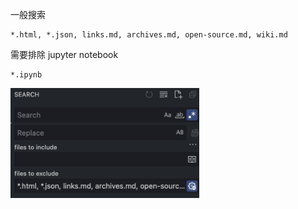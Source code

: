 
一般搜索
```text
*.html, *.json, links.md, archives.md, open-source.md, wiki.md
```

需要排除 jupyter notebook
```text
*.ipynb
```



<img src="/images/2022-09/Snipaste_2022-09-29_11-21-05.png" width="60%">